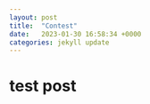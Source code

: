```yaml
---
layout: post
title:  "Contest"
date:   2023-01-30 16:58:34 +0000
categories: jekyll update
---
```

# test post
